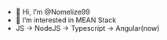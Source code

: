 - 👋 Hi, I’m @Nomelize99 <Jiratheep Chookorn>
- 👀 I’m interested in MEAN Stack <currently>
- JS -> NodeJS -> Typescript -> Angular(now)


  
